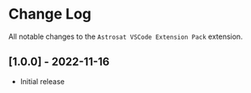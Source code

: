 # Change Log
All notable changes to the `Astrosat VSCode Extension Pack` extension.

## [1.0.0] - 2022-11-16
- Initial release
